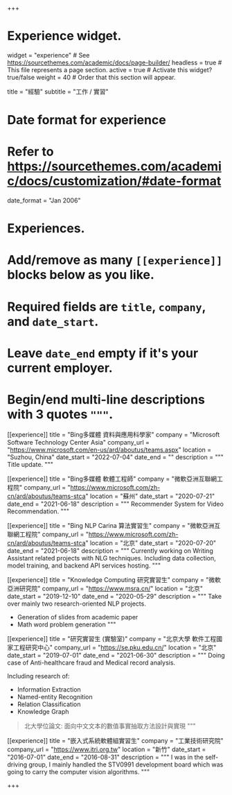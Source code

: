 +++
# Experience widget.
widget = "experience"  # See https://sourcethemes.com/academic/docs/page-builder/
headless = true  # This file represents a page section.
active = true  # Activate this widget? true/false
weight = 40  # Order that this section will appear.

title = "經驗"
subtitle = "工作 / 實習"

# Date format for experience
#   Refer to https://sourcethemes.com/academic/docs/customization/#date-format
date_format = "Jan 2006"

# Experiences.
#   Add/remove as many `[[experience]]` blocks below as you like.
#   Required fields are `title`, `company`, and `date_start`.
#   Leave `date_end` empty if it's your current employer.
#   Begin/end multi-line descriptions with 3 quotes `"""`.
[[experience]]
  title = "Bing多媒體 資料與應用科學家"
  company = "Microsoft Software Technology Center Asia"
  company_url = "https://www.microsoft.com/en-us/ard/aboutus/teams.aspx"
  location = "Suzhou, China"
  date_start = "2022-07-04"
  date_end = ""
  description = """
  Title update.
  """

[[experience]]
  title = "Bing多媒體 軟體工程師"
  company = "微軟亞洲互聯網工程院"
  company_url = "https://www.microsoft.com/zh-cn/ard/aboutus/teams-stca"
  location = "蘇州"
  date_start = "2020-07-21"
  date_end = "2021-06-18"
  description = """
  Recommender System for Video Recommendation.
  """

[[experience]]
  title = "Bing NLP Carina 算法實習生"
  company = "微軟亞洲互聯網工程院"
  company_url = "https://www.microsoft.com/zh-cn/ard/aboutus/teams-stca"
  location = "北京"
  date_start = "2020-07-20"
  date_end = "2021-06-18"
  description = """
  Currently working on Writing Assistant related projects with NLG techniques.
  Including data collection, model training, and backend API services hosting.
  """

[[experience]]
  title = "Knowledge Computing 研究實習生"
  company = "微軟亞洲研究院"
  company_url = "https://www.msra.cn/"
  location = "北京"
  date_start = "2019-12-10"
  date_end = "2020-05-29"
  description = """
  Take over mainly two research-oriented NLP projects.

  * Generation of slides from academic paper
  * Math word problem generation
  """

[[experience]]
  title = "研究實習生 (實驗室)"
  company = "北京大學 軟件工程國家工程研究中心"
  company_url = "https://se.pku.edu.cn/"
  location = "北京"
  date_start = "2019-07-01"
  date_end = "2021-06-30"
  description = """
  Doing case of Anti-healthcare fraud and Medical record analysis.

  Including research of:
  
  * Information Extraction
  * Named-entity Recognition
  * Relation Classification
  * Knowledge Graph

  > 北大學位論文: 面向中文文本的數值事實抽取方法設計與實現
  """

[[experience]]
  title = "嵌入式系統軟體組實習生"
  company = "工業技術研究院"
  company_url = "https://www.itri.org.tw"
  location = "新竹"
  date_start = "2016-07-01"
  date_end = "2016-08-31"
  description = """
  I was in the self-driving group, I mainly handled the STV0991 development board which was going to carry the computer vision algorithms.
  """

+++
